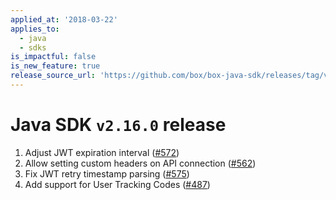 ```yaml
---
applied_at: '2018-03-22'
applies_to:
  - java
  - sdks
is_impactful: false
is_new_feature: true
release_source_url: 'https://github.com/box/box-java-sdk/releases/tag/v2.16.0'
---
```


# Java SDK `v2.16.0` release

1. Adjust JWT expiration interval ([#572](https://github.com/box/box-java-sdk/pull/572))
2. Allow setting custom headers on API connection ([#562](https://github.com/box/box-java-sdk/pull/562))
3. Fix JWT retry timestamp parsing ([#575](https://github.com/box/box-java-sdk/pull/575))
4. Add support for User Tracking Codes ([#487](https://github.com/box/box-java-sdk/pull/487))
